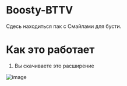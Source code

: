# Boosty-BTTV
Сдесь находиться пак с Смайлами для бусти.

# Как это работает
1. Вы скачиваете это расширение

![image](https://github.com/Flavien123/Boosty-BTTV/assets/128684576/5d1d73ce-cc51-45df-857f-688dd715d677)
